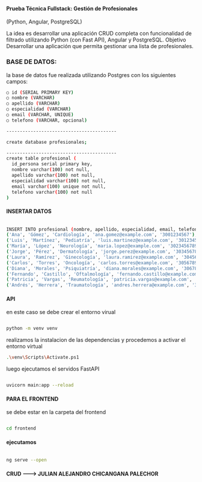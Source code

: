 #### Prueba Técnica Fullstack: Gestión de Profesionales
(Python, Angular, PostgreSQL)

La idea es desarrollar una aplicación CRUD completa con funcionalidad de filtrado utilizando
Python (con Fast API), Angular y PostgreSQL.
Objetivo
Desarrollar una aplicación que permita gestionar una lista de profesionales.


### BASE DE DATOS: 

la base de datos fue realizada utilizando Postgres con los siguientes campos:
```bash
○ id (SERIAL PRIMARY KEY)
○ nombre (VARCHAR)
○ apellido (VARCHAR)
○ especialidad (VARCHAR)
○ email (VARCHAR, UNIQUE)
○ telefono (VARCHAR, opcional)

-----------------------------------------

create database profesionales;

-----------------------------------------
create table profesional (
  id_persona serial primary key,
  nombre varchar(100) not null,
  apellido varchar(100) not null,
  especialidad varchar(100) not null,
  email varchar(100) unique not null,
  telefono varchar(100) not null
)
```

#### INSERTAR DATOS

```bash

INSERT INTO profesional (nombre, apellido, especialidad, email, telefono) VALUES
('Ana', 'Gómez', 'Cardiología', 'ana.gomez@example.com', '3001234567'),
('Luis', 'Martínez', 'Pediatría', 'luis.martinez@example.com', '3012345678'),
('María', 'López', 'Neurología', 'maria.lopez@example.com', '3023456789'),
('Jorge', 'Pérez', 'Dermatología', 'jorge.perez@example.com', '3034567890'),
('Laura', 'Ramírez', 'Ginecología', 'laura.ramirez@example.com', '3045678901'),
('Carlos', 'Torres', 'Oncología', 'carlos.torres@example.com', '3056789012'),
('Diana', 'Morales', 'Psiquiatría', 'diana.morales@example.com', '3067890123'),
('Fernando', 'Castillo', 'Oftalmología', 'fernando.castillo@example.com', '3078901234'),
('Patricia', 'Vargas', 'Reumatología', 'patricia.vargas@example.com', '3089012345'),
('Andrés', 'Herrera', 'Traumatología', 'andres.herrera@example.com', '3090123456');


```
#### API

en este caso se debe crear el entorno virual

```bash

python -m venv venv

```

realizamos la instalacion de las dependencias y procedemos a activar el entorno virtual

```bash
.\venv\Scripts\Activate.ps1

```

luego ejecutamos el servidos FastAPI 

```bash 

uvicorn main:app --reload

```

#### PARA EL FRONTEND

se debe estar en la carpeta del frontend 

```bash

cd frontend

```

#### ejecutamos

```bash

ng serve --open

````

#### CRUD ---> JULIAN ALEJANDRO CHICANGANA PALECHOR

